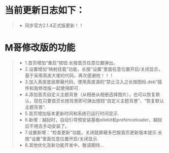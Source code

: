 # 当前更新日志如下：

> - 同步官方2.1.4正式版更新！！

# M哥修改版的功能

> - 1.首页增加“重启”按钮.长按首页任意位置弹出。
> - 2.设置增加“映射挂载”功能，长按“设置”里面任意位置开启/关闭显示，基于采用真皮大佬的代码，再次感谢他！！！
> - 3.加入真皮底层屏蔽代码，使用真皮源的“禁止注入之长按图标.deb”插件和我修改版一起使用即可.
> - 4.添加首页自定义主题背景（从相册从相册选择图片），也可以恢复默认，现在只要首页长按背景即可弹出按钮“自定义主题背景”、“恢复默认主题背景”.
> - 5.首页增加版本更新时间和系统已运行时间显示.
> - 6.新增：越狱时，自动引导预安装基板ellekit和prefenceloader，越狱后不用去手动安装了。
> - 7.设置新增：“检查更新”功能，关闭就屏蔽多巴胺首页更新版本提示.长按“设置”里面任意位置开启/关闭显示.
> - 8.其他优化及新功能开发中，敬请期待...
